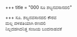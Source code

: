 +++
title = "000 ಸೂ ಶಲ್ಯನವಸಾನದಲಿ"

+++
ಸೂ. ಶಲ್ಯನವಸಾನದಲಿ ಕೌರವ  
ಮಲ್ಲ ದಳಪತಿಯಾಗಿ ರಣದಲಿ  
ನಿಲ್ಲದಡಗಿದನಿತ್ತ ಸಂಜಯ ಬಂದನಾಹವಕೆ
